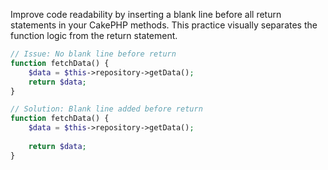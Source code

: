 Improve code readability by inserting a blank line before all return statements in your CakePHP methods. This practice visually separates the function logic from the return statement.

```php
// Issue: No blank line before return
function fetchData() {
    $data = $this->repository->getData();
    return $data;
}

// Solution: Blank line added before return
function fetchData() {
    $data = $this->repository->getData();
    
    return $data;
}
```

<!-- Codacy PatPatBot reviewed: 2024-06-19T13:31:24.252Z -->
